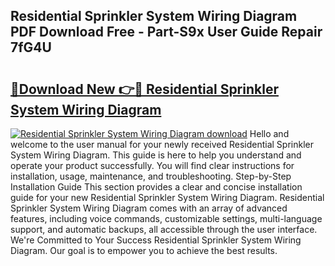 ## Residential Sprinkler System Wiring Diagram PDF Download Free - Part-S9x User Guide Repair 7fG4U

# <h2><a href="http://dfushn.blite.top/?on=Residential+Sprinkler+System+Wiring+Diagram">🔗Download New 👉🔴 Residential Sprinkler System Wiring Diagram</a></h2>

[![Residential Sprinkler System Wiring Diagram download](https://i.imgur.com/lujVjoI.png)](http://dfushn.blite.top/?on=Residential+Sprinkler+System+Wiring+Diagram)
Hello and welcome to the user manual for your newly received Residential Sprinkler System Wiring Diagram. This guide is here to help you understand and operate your product successfully. You will find clear instructions for installation, usage, maintenance, and troubleshooting. Step-by-Step Installation Guide This section provides a clear and concise installation guide for your new Residential Sprinkler System Wiring Diagram. Residential Sprinkler System Wiring Diagram comes with an array of advanced features, including voice commands, customizable settings, multi-language support, and automatic backups, all accessible through the user interface. We're Committed to Your Success Residential Sprinkler System Wiring Diagram. Our goal is to empower you to achieve the best results.
